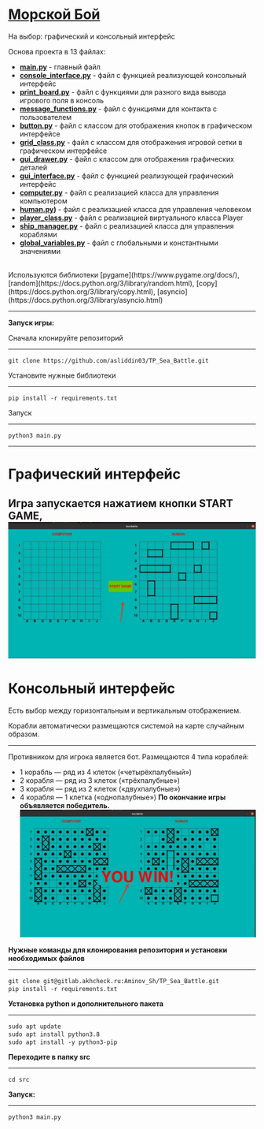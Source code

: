 # [Mорской Бой](<https://ru.wikipedia.org/wiki/%D0%9C%D0%BE%D1%80%D1%81%D0%BA%D0%BE%D0%B9_%D0%B1%D0%BE%D0%B9_(%D0%B8%D0%B3%D1%80%D0%B0)>)

На выбор: графический и консольный интерфейс

Основа проекта в 13 файлах:

- **[main.py](main.py)** - главный файл
- **[console_interface.py](src%2Fconsole%2Fconsole_interface.py)** - файл с функцией реализующей консольный интерфейс
- **[print_board.py](src%2Fconsole%2Fprint_board.py)** - файл с функциями для разного вида вывода игрового поля в консоль
- **[message_functions.py](src%2Fconsole%2Fmessage_functions.py)** - файл с функциями для контакта с пользователем
- **[button.py](src%2FGUI%2Fbutton.py)** - файл с классом для отображения кнопок в графическом интерфейсе
- **[grid_class.py](src%2FGUI%2Fgrid_class.py)** - файл с классом для отображения игровой сетки в графическом интерфейсе
- **[gui_drawer.py](src%2FGUI%2Fgui_drawer.py)** - файл с классом для отображения графических деталей
- **[gui_interface.py](src%2FGUI%2Fgui_interface.py)** - файл с функцией реализующей графический интерфейс
- **[computer.py](src%2Fmodules%2Fcomputer.py)** - файл с реализацией класса для управления компьютером
- **[human.py](src%2Fmodules%2Fhuman.py))** - файл с реализацией класса для управления человеком
- **[player_class.py](src%2Fmodules%2Fplayer_class.py)** - файл с реализацией виртуального класса Player
- **[ship_manager.py](src%2Fmodules%2Fship_manager.py)** - файл с реализацией класса для управления кораблями
- **[global_variables.py](src%2Fglobal_variables.py)** - файл с глобальными и константными значениями 
<br>
  Используются библиотеки [pygame](https://www.pygame.org/docs/), [random](https://docs.python.org/3/library/random.html), [copy](https://docs.python.org/3/library/copy.html), [asyncio](https://docs.python.org/3/library/asyncio.html)

---

**Запуск игры:**

Сначала клонируйте репозиторий

---

    git clone https://github.com/asliddin03/TP_Sea_Battle.git

Установите нужные библиотеки

---

    pip install -r requirements.txt

Запуск

---

    python3 main.py

---
# Графический интерфейс

Игра запускается нажатием кнопки **START GAME**,
![Кнопка start](Picturec/start.jpg)
---

# Консольный интерфейс

Есть выбор между горизонтальным и вертикальным отображением.

Корабли автоматически размещаются системой на карте случайным образом.

---

Противником для игрока является бот.
Размещаются 4 типа кораблей:

- 1 корабль — ряд из 4 клеток («четырёхпалубный»)
- 2 корабля — ряд из 3 клеток («трёхпалубные»)
- 3 корабля — ряд из 2 клеток («двухпалубные»)
- 4 корабля — 1 клетка («однопалубные»)
  **По окончание игры объявляется победитель.**
  ![end](Picturec/end.jpg)

__Нужные команды для клонирования репозитория и установки необходимых файлов__
***
    git clone git@gitlab.akhcheck.ru:Aminov_Sh/TP_Sea_Battle.git
    pip install -r requirements.txt

__Установка python и дополнительного пакета__
***
    sudo apt update
    sudo apt install python3.8
    sudo apt install -y python3-pip
__Переходите в папку src__
***
    cd src
__Запуск:__
***
    python3 main.py

